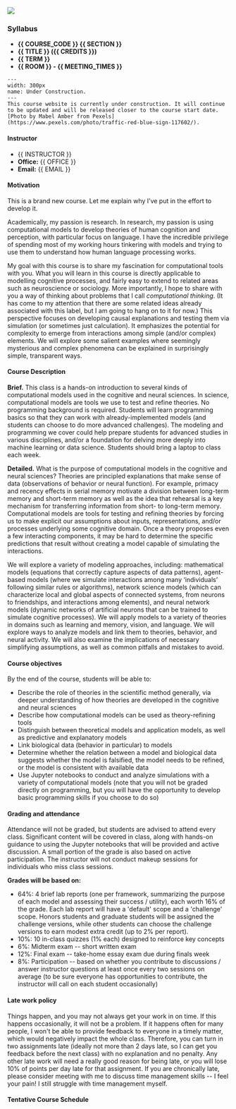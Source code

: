 ![](../images/uconn-header.png)

### Syllabus

- **{{ COURSE_CODE }} {{ SECTION }}**
- **{{ TITLE }} ({{ CREDITS }})**
- **{{ TERM }}**
- **{{ ROOM }} - {{ MEETING_TIMES }}**

```{figure} ../images/construction.jpeg
---
width: 300px
name: Under Construction.
---
This course website is currently under construction. It will continue to be updated and will be released closer to the course start date. [Photo by Mabel Amber from Pexels](https://www.pexels.com/photo/traffic-red-blue-sign-117602/).
```

#### Instructor

- {{ INSTRUCTOR }}
- **Office:** {{ OFFICE }}
- **Email:** {{ EMAIL }}

#### Motivation
This is a brand new course. Let me explain why I’ve put in the effort to develop it.

Academically, my passion is research. In research, my passion is using computational models to develop theories of human cognition and perception, with particular focus on language. I have the incredible privilege of spending most of my working hours tinkering with models and trying to use them to understand how human language processing works.

My goal with this course is to share my fascination for computational tools with you. What you will learn in this course is directly applicable to modelling cognitive processes, and fairly easy to extend to related areas such as neuroscience or sociology. More importantly, I hope to share with you a way of thinking about problems that I call *computational thinking*. (It has come to my attention that there are some related ideas already associated with this label, but I am going to hang on to it for now.) This perspective focuses on developing causal explanations and testing them via simulation (or sometimes just calculation). It emphasizes the potential for complexity to emerge from interactions among simple (and/or complex) elements. We will explore some salient examples where seemingly mysterious and complex phenomena can be explained in surprisingly simple, transparent ways.

#### Course Description

**Brief.**
This class is a hands-on introduction to several kinds of computational models used in the cognitive and neural sciences. In science, computational models are tools we use to test and refine theories. No programming background is required. Students will learn programming basics so that they can work with already-implemented models (and students can choose to do more advanced challenges). The modeling and programming we cover could help prepare students for advanced studies in various disciplines, and/or a foundation for delving more deeply into machine learning or data science. Students should bring a laptop to class each week.

**Detailed.**
What is the purpose of computational models in the cognitive and neural sciences? Theories are principled explanations that make sense of data (observations of behavior or neural function). For example, primacy and recency effects in serial memory motivate a division between long-term memory and short-term memory as well as the idea that rehearsal is a key mechanism for transferring information from short- to long-term memory. Computational models are tools for testing and refining theories by forcing us to make explicit our assumptions about inputs, representations, and/or processes underlying some cognitive domain. Once a theory proposes even a few interacting components, it may be hard to determine the specific predictions that result without creating a model capable of simulating the interactions.

We will explore a variety of modeling approaches, including: mathematical models (equations that correctly capture aspects of data patterns), agent-based models (where we simulate interactions among many ‘individuals’ following similar rules or algorithms), network science models (which can characterize local and global aspects of connected systems, from neurons to friendships, and interactions among elements), and neural network models (dynamic networks of artificial neurons that can be trained to simulate cognitive processes). We will apply models to a variety of theories in domains such as learning and memory, vision, and language. We will explore ways to analyze models and link them to theories, behavior, and neural activity. We will also examine the implications of necessary simplifying assumptions, as well as common pitfalls and mistakes to avoid.

#### Course objectives
By the end of the course, students will be able to:
- Describe the role of theories in the scientific method generally, via deeper   understanding of how theories are developed in the cognitive and neural sciences
- Describe how computational models can be used as theory-refining tools
- Distinguish between theoretical models and application models, as well as predictive and explanatory models
- Link biological data (behavior in particular) to models
- Determine whether the relation between a model and biological data suggests whether the model is falsified, the model needs to be refined, or the model is consistent with available data
- Use Jupyter notebooks to conduct and analyze simulations with a variety of computational models (note that you will not be graded directly on programming, but you will have the opportunity to develop basic programming skills if you choose to do so)

#### Grading and attendance
Attendance will not be graded, but students are advised to attend every class. Significant content will be covered in class, along with hands-on guidance to using the Jupyter notebooks that will be provided and active discussion. A small portion of the grade is also based on active participation. The instructor will not conduct makeup sessions for individuals who miss class sessions.

**Grades will be based on:**
- 64%: 4 brief lab reports (one per framework, summarizing the purpose of each model and assessing their success / utility), each worth 16% of the grade. Each lab report will have a 'default' scope and a 'challenge' scope. Honors students and graduate students will be assigned the challenge versions, while other students can choose the challenge versions to earn modest extra credit (up to 2% per report).
- 10%: 10 in-class quizzes (1% each) designed to reinforce key concepts
- 6%: Midterm exam -- short written exam
- 12%: Final exam -- take-home essay exam due during finals week
- 8%: Participation -- based on whether you contribute to discussions / answer instructor questions at least once every two sessions on average (to be sure everyone has opportunities to contribute, the instructor will call on each student occasionally)

#### Late work policy
Things happen, and you may not always get your work in on time. If this happens occasionally, it will not be a problem. If it happens often for many people, I won't be able to provide feedback to everyone in a timely matter, which would negatively impact the whole class. Therefore, you can turn in two assignments late (ideally not more than 2 days late, so I can get you feedback before the next class) with no explanation and no penalty. Any other late work will need a really good reason for being late, or you will lose 10% of points per day late for that assignment. If you are chronically late, please consider meeting with me to discuss time management skills -- I feel your pain! I still struggle with time management myself.


#### Tentative Course Schedule

```{include} syllabus_bits/schedule.md
```

```{include} syllabus_bits/policies.md
```
